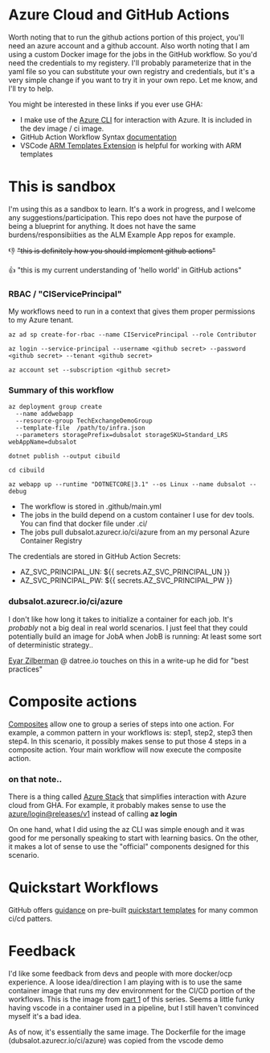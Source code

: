 # Azure Cloud and GitHub Actions
Worth noting that to run the github actions portion of this project, you'll need an azure account and a github account.
Also worth noting that I am using a custom Docker image for the jobs in the GitHub workflow. So you'd need the credentials to my registery. 
I'll probably parameterize that in the yaml file so you can substitute your own registry and credentials, but it's a very simple change if you want to try it in your own repo. Let me know, and I'll try to help.

You might be interested in these links if you ever use GHA:
- I make use of the [Azure CLI](https://docs.microsoft.com/en-us/cli/azure/install-azure-cli) for interaction with Azure. It is included in the dev image / ci image.
- GitHub Action Workflow Syntax [documentation](https://docs.github.com/en/actions/reference/workflow-syntax-for-github-actions)
- VSCode [ARM Templates Extension](https://marketplace.visualstudio.com/items?itemName=msazurermtools.azurerm-vscode-tools) is helpful for working with ARM templates



# This is sandbox
I'm using this as a sandbox to learn. It's a work in progress, and I welcome any suggestions/participation.
This repo does not have the purpose of being a blueprint for anything. It does not have the same burdens/responsibiities as the ALM Example App repos for example.  

👎 ~~"this is definitely how you should implement github actions"~~

👍 "this is my current understanding of 'hello world' in GitHub actions"





### RBAC / "CIServicePrincipal"
My workflows need to run in a context that gives them proper permissions to my Azure tenant.

```
az ad sp create-for-rbac --name CIServicePrincipal --role Contributor

az login --service-principal --username <github secret> --password <github secret> --tenant <github secret>

az account set --subscription <github secret>
```


### Summary of this workflow

```
az deployment group create 
  --name addwebapp 
  --resource-group TechExchangeDemoGroup 
  --template-file  /path/to/infra.json 
  --parameters storagePrefix=dubsalot storageSKU=Standard_LRS webAppName=dubsalot

dotnet publish --output cibuild

cd cibuild

az webapp up --runtime "DOTNETCORE|3.1" --os Linux --name dubsalot --debug
```

- The workflow is stored in .github/main.yml
- The jobs in the build depend on a custom container I use for dev tools. You can find that docker file under .ci/
- The jobs pull dubsalot.azurecr.io/ci/azure from an my personal Azure Container Registry

The credentials are stored in GitHub Action Secrets:
- AZ_SVC_PRINCIPAL_UN: ${{ secrets.AZ_SVC_PRINCIPAL_UN }}
- AZ_SVC_PRINCIPAL_PW: ${{ secrets.AZ_SVC_PRINCIPAL_PW }}


###  dubsalot.azurecr.io/ci/azure
I don't like how long it takes to initialize a container for each job. It's _probably_ not a big deal in real world scenarios. I just feel that they could potentially build an image for JobA when JobB is running: At least some sort of deterministic strategy..

[Eyar Zilberman](https://www.datree.io/resources/github-actions-best-practices) @ datree.io touches on this in a write-up he did for "best practices"


# Composite actions
[Composites](https://docs.github.com/en/actions/creating-actions/creating-a-composite-run-steps-action) allow one to group a series of steps into one action. For example, a common pattern in your workflows is: step1, step2, step3 then step4. In this scenario, it possibly makes sense to put those 4 steps in a composite action. Your main workflow will now execute the composite action.


### on that note..

There is a thing called [Azure Stack](https://github.com/Azure/login#sample-azure-login-workflow-that-to-run-az-cli-on-azure-stack-hub/?WT.mc_id=devopslab-c9-cxa) that simplifies interaction with Azure cloud from GHA. For example, it probably makes sense to use the [azure/login@releases/v1](https://docs.microsoft.com/en-us/azure-stack/user/ci-cd-github-action-login-cli?WT.mc_id=devopslab-c9-cxa&view=azs-2008) instead of calling **az login**


On one hand, what I did using the az CLI was simple enough and it was good for me personally speaking to start with learning basics.
On the other, it makes a lot of sense to use the "official" components designed for this scenario.


# Quickstart Workflows
GitHub offers [guidance](https://docs.github.com/en/actions/guides) on pre-built [quickstart templates](https://github.com/actions/starter-workflows) for many common ci/cd patters.


# Feedback
I'd like some feedback from devs and people with more docker/ocp experience. A loose idea/direction I am playing with is to use the same container image that runs my dev environment for the CI/CD portion of the workflows. This is the image from [part 1](https://github.com/dubsalot/vscode-container-demo/tree/series/part-1-vscode-container) of this series. Seems a little funky having vscode in a container used in a pipeline, but I still haven't convinced myself it's a bad idea.

As of now, it's essentially the same image. The Dockerfile for the image (dubsalot.azurecr.io/ci/azure) was copied from the vscode demo
